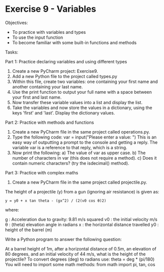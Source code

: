 # Exercise 9 - Variables

Objectives: 

* To practice with variables and types
* To use the input function
* To become familiar with some built-in functions and methods

Tasks: 

Part 1: Practice declaring variables and using different types

1. Create a new PyCharm project: Exercise9.
2. Add a new Python file to the project called types.py
3. Within this file, create two variables: one containing your first name and another containing your last name.
4. Use the print function to output your full name with a space between your first and last name.
5. Now transfer these variable values into a list and display the list.
6. Take the variables and now store the values in a dictionary, using the keys 'first' and 'last'. Display the dictionary values.

Part 2: Practice with methods and functions

1. Create a new PyCharm file in the same project called operations.py.
2. Type the following code: var = input("Please enter a value: ")
This is an easy way of outputting a prompt to the console and getting a reply. The variable var is a reference to that reply, which is a string.
3. Now print the following:
a) The value of var as upper case.
b) The number of characters in var (this does not require a method).
c) Does it contain numeric characters? (try the isdecimal() method).

Part 3: Practice with complex maths

1. Create a new PyCharm file in the same project called projectile.py.

The height of a projectile (y) from a gun (ignoring air resistance) is given as:

`y = y0 + x tan theta - (gx^2) / (2(v0 cos θ)2)`

where:

g : Acceleration due to gravity: 9.81 m/s squared
v0 : the initial velocity m/s
θ : (theta) elevation angle in radians
x : the horizontal distance travelled
y0 : height of the barrel (m)

Write a Python program to answer the following question:

At a barrel height of 1m, after a horizontal distance of 0.5m, an elevation of 80 degrees, and an initial velocity of 44 m/s, what is the height of the projectile?
To convert degrees (deg) to radians use:
theta = deg * (pi/180)
You will need to import some math methods:
from math import pi, tan, cos
